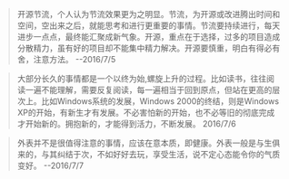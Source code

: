 >开源节流，个人认为节流效果更为之明显。节流，为开源或改进腾出时间和空间，空出来之后，就能思考和进行更重要的事情。节流要持续进行，每天进步一点点，最终能汇聚成新气象。开源，重点在于选择，过多的项目造成分散精力，虽有好的项目却不能集中精力解决。开源要慎重，明白有得必有舍，注意方法。  --2016/7/5

>大部分长久的事情都是一个以终为始,螺旋上升的过程。比如读书，往往阅读一遍不能理解，需要反复阅读，每一遍相当于回到原点，但站在更高的层次上。比如Windows系统的发展，Windows 2000的终结，则是Windows XP的开始，有新生才有发展。不必害怕新的开始，也不必等旧的彻底完成才开始新的。拥抱新的，才能得到活力，不断发展。  2016/7/6

>外表并不是很值得注意的事情，应该在意本质，即健康。外表一般是与生俱来的，与其纠结于次，不如好好去玩，享受生活，说不定心态能令你的气质变好。  --2016/7/7
